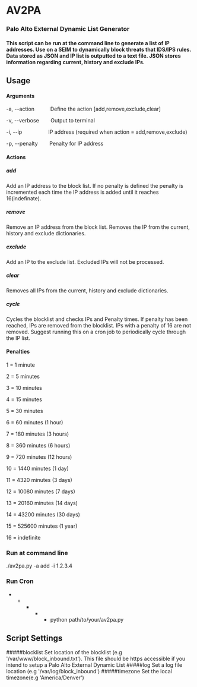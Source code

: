 # AV2PA
### Palo Alto External Dynamic List Generator

#### This script can be run at the command line to generate a list of IP addresses.  Use on a SEIM to dynamically block threats that IDS/IPS rules.  Data stored as JSON and IP list is outputted to a text file.  JSON stores information regarding current, history and exclude IPs. 

## Usage

#### Arguments

 -a, --action &nbsp;&nbsp;&nbsp;&nbsp;&nbsp;&nbsp;&nbsp;&nbsp;&nbsp; Define the action [add,remove,exclude,clear]
 
 -v, --verbose &nbsp;&nbsp;&nbsp;&nbsp;&nbsp;&nbsp; Output to terminal
 
 -i, --ip &nbsp;&nbsp;&nbsp;&nbsp;&nbsp;&nbsp;&nbsp;&nbsp;&nbsp;&nbsp;&nbsp;&nbsp;&nbsp;&nbsp;&nbsp;&nbsp; IP address (required when action = add,remove,exclude)
 
 -p, --penalty &nbsp;&nbsp;&nbsp;&nbsp;&nbsp;&nbsp; Penalty for IP address
 
 
#### Actions

##### add
Add an IP address to the block list.  If no penalty is defined the penalty is incremented each time the IP address is added until it reaches 16(indefinate).

##### remove
Remove an IP address from the block list.  Removes the IP from the current, history and exclude dictionaries.

##### exclude
Add an IP to the exclude list.  Excluded IPs will not be processed.

##### clear 
Removes all IPs from the current, history and exclude dictionaries.

##### cycle
Cycles the blocklist and checks IPs and Penalty times.  If penalty has been reached, IPs are removed from the blocklist.  IPs with a penalty of 16 are not removed.  Suggest running this on a cron job to periodically cycle through the IP list.

#### Penalties
1 = 1 minute

2 = 5 minutes

3 = 10 minutes

4 = 15 minutes

5 = 30 minutes

6 = 60 minutes (1 hour)

7 = 180 minutes (3 hours)

8 = 360 minutes (6 hours)

9 = 720 minutes (12 hours)

10 = 1440 minutes (1 day)

11 = 4320 minutes (3 days)

12 = 10080 minutes (7 days)

13 = 20160 minutes (14 days)

14 = 43200 minutes (30 days)

15 = 525600 minutes (1 year)

16 = indefinite



### Run at command line

./av2pa.py -a add -i 1.2.3.4

### Run Cron

* * * * * python path/to/your/av2pa.py


## Script Settings

#####blocklist 
Set location of the blocklist (e.g '/var/www/block_inbound.txt').  This file should be https accessible if you intend to setup a Palo Alto External Dynamic List
#####log 
Set a log file location (e.g '/var/log/block_inbound')
#####timezone 
Set the local timezone(e.g 'America/Denver')


 